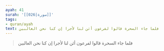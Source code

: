 ```yaml
---
ayah: 41
surah: '[[026|سورة]]'
tags:
- quran/ayah
text: فلما جاء السحرة قالوا لفرعون أئن لنا لأجرا إن كنا نحن الغالبين
---
```

> فلما جاء السحرة قالوا لفرعون أئن لنا لأجرا إن كنا نحن الغالبين
